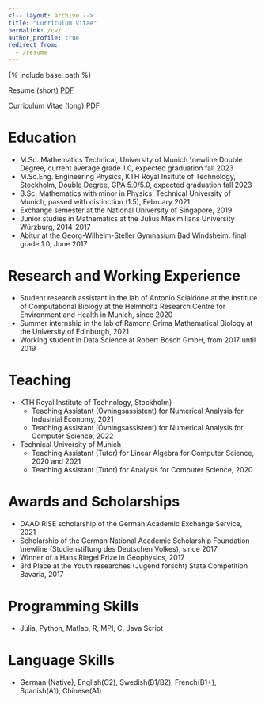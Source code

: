 ```yaml
---
<!-- layout: archive -->
title: "Curriculum Vitae"
permalink: /cv/
author_profile: true
redirect_from:
  - /resume
---
```


{% include base_path %}

Resume (short) [PDF]()

Curriculum Vitae (long) [PDF]()


Education
======
* M.Sc. Mathematics Technical, University of Munich \newline Double Degree, current average grade 1.0, expected graduation fall 2023
* M.Sc.Eng. Engineering Physics, KTH Royal Insitute of Technology, Stockholm, Double Degree, GPA 5.0/5.0, expected graduation fall 2023
* B.Sc. Mathematics with minor in Physics, Technical University of  Munich, passed with distinction (1.5), February 2021
* Exchange semester at the National University of Singapore, 2019
* Junior studies in Mathematics at the Julius Maximilians University Würzburg, 2014-2017
* Abitur at the Georg-Wilhelm-Steller Gymnasium Bad Windsheim. final grade 1.0, June 2017

Research and Working Experience
======
* Student research assistant in the lab of Antonio Scialdone at the Institute of Computational Biology at the Helmholtz Research Centre for Environment and Health in Munich, since 2020
* Summer internship in the lab of Ramonn Grima Mathematical Biology at the University of Edinburgh, 2021
* Working student in Data Science at Robert Bosch GmbH, from 2017 until 2019


Teaching
======
* KTH Royal Institute of Technology, Stockholm}
  * Teaching Assistant (Övningsassistent) for Numerical Analysis for Industrial Economy, 2021
  * Teaching Assistant (Övningsassistent) for Numerical Analysis for Computer Science, 2022
* Technical University of Munich
  * Teaching Assistant (Tutor) for Linear Algebra for Computer Science, 2020 and 2021
  * Teaching Assistant (Tutor) for Analysis for Computer Science, 2020

Awards and Scholarships
======
* DAAD RISE scholarship of the German Academic Exchange Service, 2021
* Scholarship of the German National Academic Scholarship Foundation \newline (Studienstiftung des Deutschen Volkes), since 2017
* Winner of a Hans Riegel Prize in Geophysics, 2017
* 3rd Place at the Youth researches (Jugend forscht) State Competition Bavaria, 2017

Programming Skills
======
* Julia, Python, Matlab, R, MPI, C, Java Script

Language Skills
======
* German (Native), English(C2), Swedish(B1/B2), French(B1+), Spanish(A1), Chinese(A1)
